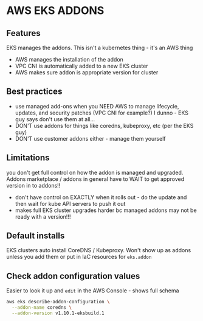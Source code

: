 # AWS EKS ADDONS

## Features
EKS manages the addons. This isn't a kubernetes thing - it's an AWS thing
- AWS manages the installation of the addon
- VPC CNI is automatically added to a new EKS cluster
- AWS makes sure addon is appropriate version for cluster

## Best practices
- use managed add-ons when you NEED AWS to manage lifecycle, updates, and security patches (VPC CNI for example?) I dunno - EKS guy says don't use them at all...
- DON'T use addons for things like coredns, kubeproxy, etc (per the EKS guy)
- DON'T use customer addons either - manage them yourself

## Limitations
you don't get full control on how the addon is managed and upgraded.
Addons marketplace / addons in general have to WAIT to get approved version in to addons!!
- don't have control on EXACTLY when it rolls out - do the update and then wait for kube API servers to push it out
- makes full EKS cluster upgrades harder bc managed addons may not be ready with a version!!!

## Default installs
EKS clusters auto install CoreDNS / Kubeproxy.
Won't show up as addons unless you add them or put in IaC resources for `eks.addon`

## Check addon configuration values
Easier to look it up and `edit` in the AWS Console - shows full schema

```bash
aws eks describe-addon-configuration \
  --addon-name coredns \
  --addon-version v1.10.1-eksbuild.1
```
